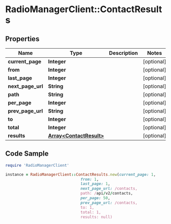 # RadioManagerClient::ContactResults

## Properties

Name | Type | Description | Notes
------------ | ------------- | ------------- | -------------
**current_page** | **Integer** |  | [optional] 
**from** | **Integer** |  | [optional] 
**last_page** | **Integer** |  | [optional] 
**next_page_url** | **String** |  | [optional] 
**path** | **String** |  | [optional] 
**per_page** | **Integer** |  | [optional] 
**prev_page_url** | **String** |  | [optional] 
**to** | **Integer** |  | [optional] 
**total** | **Integer** |  | [optional] 
**results** | [**Array&lt;ContactResult&gt;**](ContactResult.md) |  | [optional] 

## Code Sample

```ruby
require 'RadioManagerClient'

instance = RadioManagerClient::ContactResults.new(current_page: 1,
                                 from: 1,
                                 last_page: 1,
                                 next_page_url: /contacts,
                                 path: /api/v2/contacts,
                                 per_page: 50,
                                 prev_page_url: /contacts,
                                 to: 1,
                                 total: 1,
                                 results: null)
```


